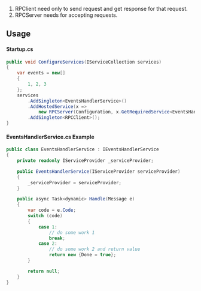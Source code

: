1. RPClient need only to send request and get response for that request.
2. RPCServer needs for accepting requests.

## Usage

#### Startup.cs

```c#
public void ConfigureServices(IServiceCollection services)
{
    var events = new[]
    {
        1, 2, 3
    };
    services
        .AddSingleton<EventsHandlerService>()
        .AddHostedService(x =>
            new RPCServer(Configuration, x.GetRequiredService<EventsHandlerService>(), events))
        .AddSingleton<RPCClient>();
}
```

#### EventsHandlerService.cs Example

```c#
public class EventsHandlerService : IEventsHandlerService
{
    private readonly IServiceProvider _serviceProvider;

    public EventsHandlerService(IServiceProvider serviceProvider)
    {
        _serviceProvider = serviceProvider;
    }

    public async Task<dynamic> Handle(Message e)
    {
        var code = e.Code;
        switch (code)
        {
            case 1:
                // do some work 1
                break;
            case 2:
                // do some work 2 and return value
                return new {Done = true};
        }

        return null;
    }
}
```